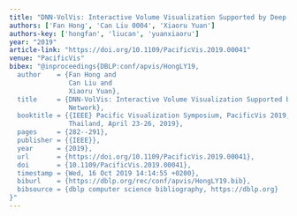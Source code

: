```yaml
---
title: "DNN-VolVis: Interactive Volume Visualization Supported by Deep Neural Network"
authors: ['Fan Hong', 'Can Liu 0004', 'Xiaoru Yuan']
authors-key: ['hongfan', 'liucan', 'yuanxiaoru']
year: "2019"
article-link: "https://doi.org/10.1109/PacificVis.2019.00041"
venue: "PacificVis"
bibex: "@inproceedings{DBLP:conf/apvis/HongLY19,
  author    = {Fan Hong and
               Can Liu and
               Xiaoru Yuan},
  title     = {DNN-VolVis: Interactive Volume Visualization Supported by Deep Neural
               Network},
  booktitle = {{IEEE} Pacific Visualization Symposium, PacificVis 2019, Bangkok,
               Thailand, April 23-26, 2019},
  pages     = {282--291},
  publisher = {{IEEE}},
  year      = {2019},
  url       = {https://doi.org/10.1109/PacificVis.2019.00041},
  doi       = {10.1109/PacificVis.2019.00041},
  timestamp = {Wed, 16 Oct 2019 14:14:55 +0200},
  biburl    = {https://dblp.org/rec/conf/apvis/HongLY19.bib},
  bibsource = {dblp computer science bibliography, https://dblp.org}
}"
---
```

